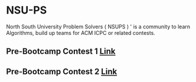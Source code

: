 # NSU-PS
North South University Problem Solvers ( NSUPS ) '  is a community to learn Algorithms, build up teams for ACM ICPC or related contests. 




## Pre-Bootcamp Contest 1  <a href="https://vjudge.net/contest/389541#rank"> Link </a>

## Pre-Bootcamp Contest 2  <a href = "https://vjudge.net/contest/389542"> Link </a>
